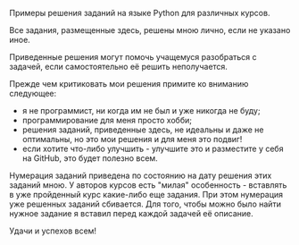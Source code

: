 Примеры решения заданий на языке Python для различных курсов.

Все задания, размещенные здесь, решены мною лично, если не указано иное.

Приведенные решения могут помочь учащемуся разобраться с задачей, если самостоятельно её решить неполучается.

Прежде чем критиковать мои решения примите ко вниманию следующее:
- я не программист, ни когда им не был и уже никогда не буду;
- программирование для меня просто хобби;
- решения заданий, приведенные здесь, не идеальны и даже не оптимальны, но это мои решения и для меня это подвиг!
- если хотите что-либо улучшить - улучшите это и разместите у себя на GitHub, это будет полезно всем.

Нумерация заданий приведена по состоянию на дату решения этих заданий мною.
У авторов курсов есть "милая" особенность - вставлять в уже пройденный курс какие-либо еще задания.
При этом нумерация уже решенных заданий сбивается.
Для того, чтобы можно было найти нужное задание я вставил перед каждой задачей её описание.

Удачи и успехов всем!
